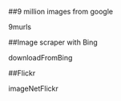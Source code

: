 ##9 million images from google

9murls

##Image scraper with Bing

downloadFromBing

##Flickr

imageNetFlickr
